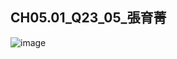 ## CH05.01_Q23_05_張育菁 
![image](https://github.com/user-attachments/assets/1eb13929-075b-4055-9eed-f7263622dd6e)

